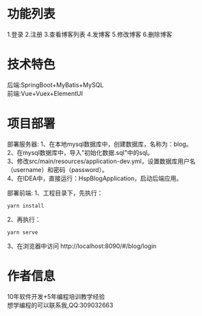 # 功能列表
1.登录
2.注册
3.查看博客列表
4.发博客
5.修改博客
6.删除博客

# 技术特色  
后端:SpringBoot+MyBatis+MySQL  
前端:Vue+Vuex+ElementUI   

# 项目部署 
部署服务器:
1、在本地mysql数据库中，创建数据库，名称为：blog。   
2、在mysql数据库中，导入"初始化数据.sql"中的sql。  
3、修改src/main/resources/application-dev.yml，设置数据库用户名（username）和密码（password）。  
4、在IDEA中，直接运行：HspBlogApplication，启动后端应用。

部署前端:
1、工程目录下，先执行：
```
yarn install
```
2、再执行：
```
yarn serve
```
3、在浏览器中访问
http://localhost:8090/#/blog/login


# 作者信息  
10年软件开发+5年编程培训教学经验  
想学编程的可以联系我,QQ:309032663
